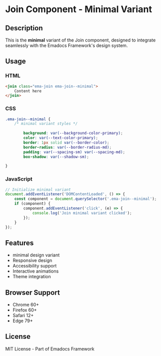 # Join Component - Minimal Variant

## Description
This is the **minimal** variant of the Join component, designed to integrate seamlessly with the Emadocs Framework's design system.

## Usage

### HTML
```html
<join class="ema-join ema-join--minimal">
    Content here
</join>
```

### CSS
```css
.ema-join--minimal {
    /* minimal variant styles */
    
        background: var(--background-color-primary);
        color: var(--text-color-primary);
        border: 1px solid var(--border-color);
        border-radius: var(--border-radius-md);
        padding: var(--spacing-sm) var(--spacing-md);
        box-shadow: var(--shadow-sm);
    
}
```

### JavaScript
```javascript
// Initialize minimal variant
document.addEventListener('DOMContentLoaded', () => {
    const component = document.querySelector('.ema-join--minimal');
    if (component) {
        component.addEventListener('click', (e) => {
            console.log('Join minimal variant clicked');
        });
    }
});
```

## Features
- minimal design variant
- Responsive design
- Accessibility support
- Interactive animations
- Theme integration

## Browser Support
- Chrome 60+
- Firefox 60+
- Safari 12+
- Edge 79+

## License
MIT License - Part of Emadocs Framework
